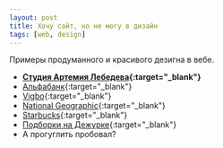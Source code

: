 ```yaml
---
layout: post 
title: Хочу сайт, но не могу в дизайн
tags: [web, design]
---
```


Примеры продуманного и красивого дезигна в вебе.

<!--more-->

* **[Студия Артемия Лебедева](https://www.artlebedev.ru/web/){:target="_blank"}**
* [Альфабанк](https://alfabank.ru){:target="_blank"}
* [Vigbo](https://vigbo.com/template){:target="_blank"}
* [National Geographic](https://www.nationalgeographic.com){:target="_blank"}
* [Starbucks](https://www.starbucks.com){:target="_blank"}
* [Подборки на Дежурке](http://www.dejurka.ru/category/web-design/){:target="_blank"}
* А прогуглить пробовал?

